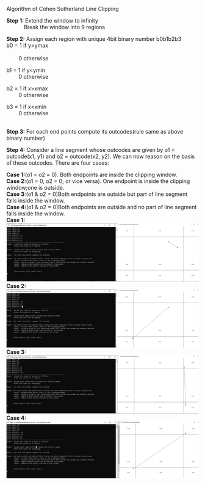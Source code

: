 Algorithm of Cohen Sutherland Line Clipping

<b>Step 1:</b> Extend the window to infinity<br>
&emsp;&emsp;&emsp; Break the window into 9 regions<br>

<b>Step 2:</b> Assign each region with unique 4bit binary number b0b1b2b3<br>
b0 = 1 if y>ymax<br><br>
&emsp;&emsp; 0 otherwise

b1 = 1 if y<ymin<br>
&emsp;&emsp; 0 otherwise

b2 = 1 if x>xmax<br>
&emsp;&emsp; 0 otherwise

b3 = 1 if x<xmin<br>
&emsp;&emsp; 0 otherwise <br><br>

<b>Step 3:</b> For each end points compute its outcodes(rule same as above binary number)<br>

<b>Step 4:</b> Consider a line segment whose outcodes are given by o1 = outcode(x1, y1) and o2 = outcode(x2, y2).
We can now reason on the basis of these outcodes. There are four cases:<br>

<b>Case 1:</b>(o1 = o2 = 0). Both endpoints are inside the clipping window.<br>
<b>Case 2:</b>(o1 = 0, o2 = 0; or vice versa). One endpoint is inside the clipping window;one is outside.<br>
<b>Case 3:</b>(o1 & o2 = 0)Both endpoints are outside but part of line segment falls inside the window. <br>
<b>Case 4:</b>(o1 & o2 = 0)Both endpoints are outside and no part of line segment falls inside the window.<br>
<b>Case 1:</b><br><img src="Case1.jpg">
<b>Case 2:</b><br><img src="Case%202.jpg">
<b>Case 3:</b><br><img src="Case%203.jpg">
<b>Case 4:</b><br><img src="case%204.jpg">

